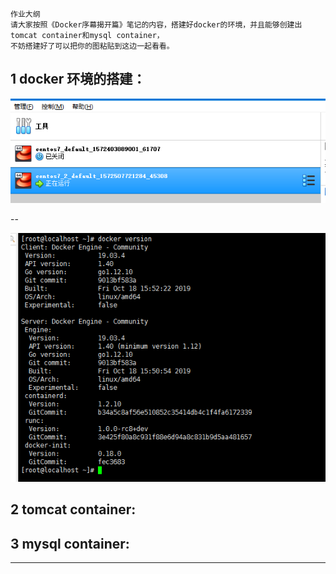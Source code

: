 ```
作业大纲
请大家按照《Docker序幕揭开篇》笔记的内容，搭建好docker的环境，并且能够创建出tomcat container和mysql container，
不妨搭建好了可以把你的图粘贴到这边一起看看。
```

## 1 docker 环境的搭建：

![](/assets/import_20191031192701.png)

--

![](/assets/import_20191031192801.png)

## 2 tomcat container:

## 3 mysql container:

---




